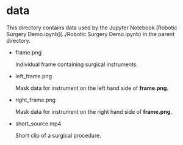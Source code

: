 # data
This directory contains data used by the Jupyter Notebook [Robotic Surgery Demo.ipynb](../Robotic Surgery Demo.ipynb) in the parent directory.

* frame.png

  Individual frame containing surgical instruments.

* left_frame.png

  Mask data for instrument on the left hand side of **frame.png**.

* right_frame.png

  Mask data for instrument on the right hand side of **frame.png**.

* short_source.mp4

  Short clip of a surgical procedure.
